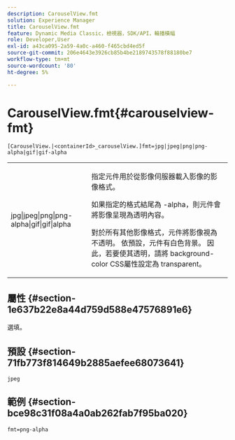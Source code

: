 ```yaml
---
description: CarouselView.fmt
solution: Experience Manager
title: CarouselView.fmt
feature: Dynamic Media Classic，檢視器，SDK/API，輪播橫幅
role: Developer,User
exl-id: a43ca095-2a59-4a0c-a460-f465cbd4ed5f
source-git-commit: 206e4643e3926cb85b4be2189743578f88180be7
workflow-type: tm+mt
source-wordcount: '80'
ht-degree: 5%

---
```


# CarouselView.fmt{#carouselview-fmt}

`[CarouselView.|<containerId>_carouselView.]fmt=jpg|jpeg|png|png-alpha|gif|gif-alpha`

<table id="table_441553CD34C94A58A9D7CBF772DEDDB6"> 
 <tbody> 
  <tr> 
   <td colname="col1"> <p> <span class="codeph"> jpg|jpeg|png|png-alpha|gif|gif|alpha</span> </p> </td> 
   <td colname="col2"> <p> 指定元件用於從影像伺服器載入影像的影像格式。 </p> <p>如果指定的格式結尾為<span class="codeph"> -alpha</span>，則元件會將影像呈現為透明內容。 </p> <p>對於所有其他影像格式，元件將影像視為不透明。 依預設，元件有白色背景。 因此，若要使其透明，請將<span class="codeph"> background-color</span> CSS屬性設定為<span class="codeph"> transparent</span>。 </p> </td> 
  </tr> 
 </tbody> 
</table>

## 屬性 {#section-1e637b22e8a44d759d588e47576891e6}

選填。

## 預設 {#section-71fb773f814649b2885aefee68073641}

`jpeg`

## 範例 {#section-bce98c31f08a4a0ab262fab7f95ba020}

`fmt=png-alpha`
